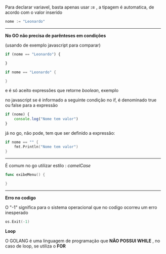 Para declarar variavel, basta apenas usar **:=** , a tipagem é automatica, de acordo com o valor inserido

```go
nome := "Leonardo"
```
---

**No GO não precisa de parênteses em condições**

(usando de exemplo javascript para comparar)

```js
if (nome == "Leonardo") {

}
```

```go
if nome == "Leonardo" {

}
```

e é só aceito expressões que retorne _boolean_, exemplo

no javascript se é informado a seguinte condição no if, é denominado true ou false para a expressão

```js
if (nome) {
    console.log("Nome tem valor")
}
```

já no go, não pode, tem que ser definido a expressão:

```go
if nome == "" {
    fmt.Println("Nome tem valor")
}
```

---

É comum no go utilizar estilo : _camelCase_

```go
func exibeMenu() {
    
}
```

---

**Erro no codigo**

O "-1" significa para o sistema operacional que no codigo ocorreu um erro inesperado

```go
os.Exit(-1)
```

**Loop**

O GOLANG é uma linguagem de programação que **NÃO POSSUI WHILE** , no caso de loop, se utiliza o **FOR**